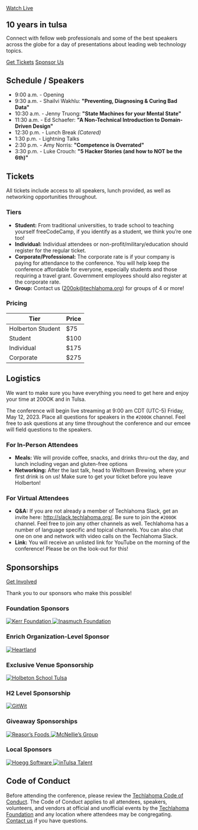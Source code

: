 <section>
  <div class="mt-12 mb-16">
    <div class="flex flex-col sm:flex-row justify-center items-center gap-2 sm:gap-4 text-xl">
      <a class="text-center w-full sm:w-auto block sm:inline-block px-8 py-2 border font-bold text-200ok-red hover:text-white border-200ok-red bg-200ok-red-hover" href="https://youtube.com/live/2R5k0Q_sZt0?feature=share" target="_blank">
        <span class="whitespace-nowrap">Watch Live</span>
      </a>
    </div>
  </div>

  <div class="sm:px-6 mb-6">
    <h1 class="font-league-gothic uppercase text-9xl transition-all duration-200 sm:text-[200px] md:text-[256px] text-center block px-0" style="line-height: 0.8;"><span class="text-200ok-blue">10</span>&nbsp;years in&nbsp;<span class="text-200ok-red">tulsa</span></h1>
  </div>

  <div class="mb-6">
    <p class="mb-4 max-w-md mx-auto">Connect with fellow web professionals and some of the best speakers across the globe for a day of presentations about leading web technology topics.</p>
    <div class="flex flex-col sm:flex-row justify-center items-center gap-2 sm:gap-4 text-xl">
      <a class="text-center w-full sm:w-auto block sm:inline-block px-8 py-2 border font-bold text-200ok-red hover:text-white border-200ok-red bg-200ok-red-hover" target="_blank" href="/tickets">Get Tickets</a>
      <a class="text-center w-full sm:w-auto block sm:inline-block px-8 py-2 border font-bold text-200ok-blue hover:text-white border-200ok-blue bg-200ok-blue-hover" href="/sponsorship/">Sponsor Us</a>
    </div>
  </div>
</section>

<section>

  ## Schedule / Speakers

- 9:00 a.m. - Opening
- 9:30 a.m. - Shailvi Wakhlu: **"Preventing, Diagnosing & Curing Bad Data"**
- 10:30 a.m. - Jenny Truong: **"State Machines for your Mental State"**
- 11:30 a.m. - Ed Schaefer: **"A Non-Technical Introduction to Domain-Driven Design"**
- 12:30 p.m. - Lunch Break _(Catered)_
- 1:30 p.m. - Lightning Talks
- 2:30 p.m. - Amy Norris: **"Competence is Overrated"**
- 3:30 p.m. - Luke Crouch: **"5 Hacker Stories (and how to NOT be the 6th)"**

</section>

<section>

  ## Tickets

  All tickets include access to all speakers, lunch provided, as well as networking opportunities throughout.

  ### Tiers

  - **Student:** From traditional universities, to trade school to teaching yourself freeCodeCamp, if you identify as a student, we think you’re one too!
  - **Individual:** Individual attendees or non-profit/military/education should register for the regular ticket.
  - **Corporate/Professional:** The corporate rate is if your company is paying for attendance to the conference. You will help keep the conference affordable for everyone, especially students and those requiring a travel grant. Government employees should also register at the corporate rate.
  - **Group:** Contact us ([200ok@techlahoma.org](mailto:200ok@techlahoma.org)) for groups of 4 or more!

  ### Pricing

  <table class="border border-stone-800 w-full mb-6">
    <thead class="bg-stone-200 ">
    <th class="py-2 px-6 text-bold text-lg text-left">Tier</th>
    <th class="py-2 px-6 text-bold text-lg">Price</th>
    </thead>
    <tbody>
    <tr class="hidden">
      <td class="py-3 px-6 text-left sm:text-left">Holberton Student</td>
      <td class="py-3 px-6 text-center">$75</td>
    </tr>
    <tr>
      <td class="py-3 px-6 text-left sm:text-left">Student</td>
      <td class="py-3 px-6 text-center">$100</td>
    </tr>
    <tr>
      <td class="py-3 px-6 text-left sm:text-left">Individual</td>
      <td class="py-3 px-6 text-center">$175</td>
    </tr>
    <tr>
      <td class="py-3 px-6 text-left sm:text-left">Corporate</td>
      <td class="py-3 px-6 text-center">$275</td>
    </tr>
    </tbody>
  </table>

</section>

<section>

  ## Logistics

  We want to make sure you have everything you need to get here and enjoy your time at 200OK and in Tulsa.

  The conference will begin live streaming at 9:00 am CDT (UTC-5) Friday, May 12, 2023. Place all questions for speakers in the `#200OK` channel. Feel free to ask questions at any time throughout the conference and our emcee will field questions to the speakers.

  ### For In-Person Attendees

  - **Meals:** We will provide coffee, snacks, and drinks thru-out the day, and lunch including vegan and gluten-free options
  - **Networking:** After the last talk, head to Welltown Brewing, where your first drink is on us! Make sure to get your ticket before you leave Holberton!

  ### For Virtual Attendees

  - **Q&A:** If you are not already a member of Techlahoma Slack, get an invite here: http://slack.techlahoma.org/. Be sure to join the `#200OK` channel. Feel free to join any other channels as well. Techlahoma has a number of language specific and topical channels. You can also chat one on one and network with video calls on the Techlahoma Slack.
  - **Link:** You will receive an unlisted link for YouTube on the morning of the conference! Please be on the look-out for this!


</section>

<section>

  ## Sponsorships

  <a class="button section-button" href="/sponsorship/">Get Involved</a>

  Thank you to our sponsors who make this possible!

  ### Foundation Sponsors

  <div class="flex flex-col md:flex-row gap-8 justify-between items-start md:items-center mt-8 pb-12">
    <a target="_blank" class="hover:!bg-transparent" href="http://www.thekerrfoundation/org/">
      <img class="max-w-xs w-full" alt="Kerr Foundation" src="/assets/images/sponsors-2023/kerr-foundation.png">
    </a>
    <a target="_blank" class="hover:!bg-transparent" href="https://inasmuchfoundation.org/">
      <img class="max-w-xs w-full" alt="Inasmuch Foundation" src="/assets/images/sponsors-2023/inasmuch-foundation.png">
    </a>
  </div>

  ### Enrich Organization-Level Sponsor

  <a target="_blank" class="hover:!bg-transparent" href="https://www.heartland.us/">
    <img class="max-w-xs w-full my-8" alt="Heartland" src="/assets/images/sponsors-2023/heartland.png">
  </a>

  ### Exclusive Venue Sponsorship

  <div class="flex flex-col md:flex-row gap-8 justify-between items-start md:items-center mt-8 pb-12">
    <a target="_blank" class="hover:!bg-transparent" href="https://holbertontulsa.com/">
      <img class="max-w-xs w-full my-8" alt="Holbeton School Tulsa" src="/assets/images/sponsors-2023/holberton.png">
    </a>
  </div>

   ### H2 Level Sponsorship

  <div class="flex flex-col md:flex-row gap-8 justify-between items-start md:items-center mt-8 pb-12">
    <a target="_blank" class="hover:!bg-transparent" href="https://www.gitwit.com/">
      <img class="max-w-[10rem] w-full my-8" alt="GitWit" src="/assets/images/sponsors-2023/gitwit.png">
    </a>
  </div>

   ### Giveaway Sponsorships

  <div class="flex flex-col md:flex-row gap-8 justify-between items-start md:items-center mt-8 pb-12">
    <a target="_blank" class="hover:!bg-transparent" href="https://www.reasors.com/">
      <img class="max-w-xs w-full my-4 mb-8" alt="Reasor’s Foods" src="/assets/images/sponsors-2023/reasors.png">
    </a>
    <a target="_blank" class="hover:!bg-transparent" href="https://www.mcnelliesgroup.com/">
      <img class="max-w-xs w-full my-4 mb-8" alt="McNellie’s Group" src="/assets/images/sponsors-2023/mcnellies-group.png">
    </a>
  </div>

  ### Local Sponsors

  <div class="flex flex-col md:flex-row gap-8 justify-between items-start md:items-center mt-8 pb-12">
    <a target="_blank" class="hover:!bg-transparent" href="https://www.hoegg.software">
      <img class="max-w-xs w-full my-4" alt="Hoegg Software" src="/assets/images/sponsors-2023/hoegg-software.png">
    </a>
    <a target="_blank" class="hover:!bg-transparent" href="https://talent.intulsa.com/">
      <img class="max-w-xs w-full my-4" alt="inTulsa Talent" src="/assets/images/sponsors-2023/intulsa-talent.png">
    </a>
  </div>

</section>

<section>

  ## Code of Conduct

  Before attending the conference, please review the [Techlahoma Code of Conduct](https://www.techlahoma.org/code-of-conduct/). The Code of Conduct applies to all attendees, speakers, volunteers, and vendors at official and unofficial events by the [Techlahoma Foundation](https://techlahoma.org/) and any location where attendees may be congregating. [Contact us](mailto:200ok@techlahoma.org) if you have questions.

</section>
